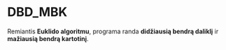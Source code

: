 # DBD_MBK

Remiantis **Euklido algoritmu**, programa randa **didžiausią bendrą daliklį** ir **mažiausią bendrą kartotinį**.
